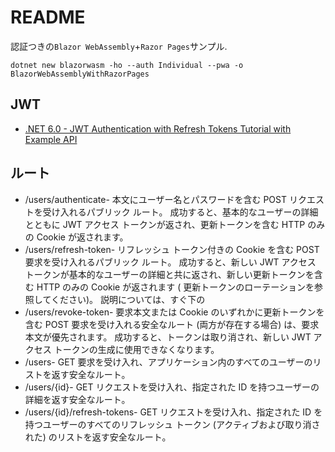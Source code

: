 # README

認証つきの`Blazor WebAssembly`+`Razor Pages`サンプル.

```shell
dotnet new blazorwasm -ho --auth Individual --pwa -o BlazorWebAssemblyWithRazorPages
```

## JWT

- [.NET 6.0 - JWT Authentication with Refresh Tokens Tutorial with Example API](https://jasonwatmore.com/post/2022/01/24/net-6-jwt-authentication-with-refresh-tokens-tutorial-with-example-api)

## ルート

- /users/authenticate- 本文にユーザー名とパスワードを含む POST リクエストを受け入れるパブリック ルート。 成功すると、基本的なユーザーの詳細とともに JWT アクセス トークンが返され、更新トークンを含む HTTP のみの Cookie が返されます。
- /users/refresh-token- リフレッシュ トークン付きの Cookie を含む POST 要求を受け入れるパブリック ルート。 成功すると、新しい JWT アクセス トークンが基本的なユーザーの詳細と共に返され、新しい更新トークンを含む HTTP のみの Cookie が返されます ( 更新トークンのローテーションを参照してください)。 説明については、すぐ下の
- /users/revoke-token- 要求本文または Cookie のいずれかに更新トークンを含む POST 要求を受け入れる安全なルート (両方が存在する場合) は、要求本文が優先されます。 成功すると、トークンは取り消され、新しい JWT アクセス トークンの生成に使用できなくなります。
- /users- GET 要求を受け入れ、アプリケーション内のすべてのユーザーのリストを返す安全なルート。
- /users/{id}- GET リクエストを受け入れ、指定された ID を持つユーザーの詳細を返す安全なルート。
- /users/{id}/refresh-tokens- GET リクエストを受け入れ、指定された ID を持つユーザーのすべてのリフレッシュ トークン (アクティブおよび取り消された) のリストを返す安全なルート。
